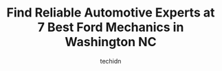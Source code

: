 ---
layout: ampstory
image: https://images.unsplash.com/photo-1494976351278-20cf4a33d65b?ixlib=rb-4.0.3&ixid=MnwxMjA3fDB8MHxwaG90by1wYWdlfHx8fGVufDB8fHx8&auto=format&fit=crop&w=640&h=853&q=80
author: techidn
featured: false
description: If youre in need of trustworthy and skilled Ford Mechanic in Washington NC, USA, youll be pleased to discover the 7 best Ford Mechanic in town. Their expertise and commitment to customer s
title: Find Reliable Automotive Experts at 7 Best Ford Mechanics in Washington NC
cover:
   title: Find Reliable Automotive Experts at 7 Best Ford Mechanics in Washington NC
   subtitle: Rickpate
   background: https://images.unsplash.com/photo-1494976351278-20cf4a33d65b?ixlib=rb-4.0.3&ixid=MnwxMjA3fDB8MHxwaG90by1wYWdlfHx8fGVufDB8fHx8&auto=format&fit=crop&w=640&h=853&q=80

pages: 
 - layout: thirds
   top: <h1>#1 Pecheles Ford</h1>
   bottom: "<p>After months of searching for a dealership with fair pricing on a new Bronco instead of $5-10k markups, we finally found Pecheles. Christian, we greatly appreciate your p</p>"
   background: https://www.knot35.com/toplist/wp-content/uploads/2023/06/best-ford-mechanic-1-in-washington-nc-1685834939.jpeg
   backgroundblur: true
 - layout: thirds
   top: <h1>#2 Warehouse Tire & Battery Sales</h1>
   bottom: "<p>301 Hackney Ave, Washington, NC 27889, United States</p>"
   background: https://www.knot35.com/toplist/wp-content/uploads/2023/06/best-ford-mechanic-2-in-washington-nc-1685834939.jpeg
   cta:
      link: https://www.knot35.com/toplist/find-reliable-automotive-experts-at-7-best-ford-mechanics-in-washington-nc/
      text: Find Reliable Automotive Experts at 7 Best Ford Mechanics in Washington NC
 - layout: thirds
   top: <h1>#3 Carolina Ave 76</h1>
   bottom: "<p>710 Carolina Ave, Washington, NC 27889, United States</p>"
   background: https://www.knot35.com/toplist/wp-content/uploads/2023/06/best-ford-mechanic-3-in-washington-nc-1685834940.jpeg
   cta:
      link: https://www.knot35.com/toplist/find-reliable-automotive-experts-at-7-best-ford-mechanics-in-washington-nc/
      text: Find Reliable Automotive Experts at 7 Best Ford Mechanics in Washington NC
 - layout: thirds
   top: <h1>#4 West Park Motor Company</h1>
   bottom: "<p>4030 US-264 W, Washington, NC 27889, United States</p>"
   background: https://images.unsplash.com/photo-1527066579998-dbbae57f45ce?ixlib=rb-4.0.3&ixid=MnwxMjA3fDB8MHxwaG90by1wYWdlfHx8fGVufDB8fHx8&auto=format&fit=crop&w=640&h=853&q=80
   cta:
      link: https://www.knot35.com/toplist/find-reliable-automotive-experts-at-7-best-ford-mechanics-in-washington-nc/
      text: Find Reliable Automotive Experts at 7 Best Ford Mechanics in Washington NC
 - layout: thirds
   top: <h1>#5 Alligood Mechanical Services</h1>
   bottom: "<p>711 W 3rd St, Washington, NC 27889, United States</p>"
   background: https://images.unsplash.com/photo-1546497974-b213c9efb599?ixlib=rb-4.0.3&ixid=MnwxMjA3fDB8MHxwaG90by1wYWdlfHx8fGVufDB8fHx8&auto=format&fit=crop&w=640&h=853&q=80
   cta:
      link: https://www.knot35.com/toplist/find-reliable-automotive-experts-at-7-best-ford-mechanics-in-washington-nc/
      text: Find Reliable Automotive Experts at 7 Best Ford Mechanics in Washington NC
 - layout: thirds
   top: <h1>#6 Expert Auto Repair</h1>
   bottom: "<p>327 W 5th St, Washington, NC 27889, United States</p>"
   background: https://images.unsplash.com/photo-1547366785-564103df7e13?ixlib=rb-4.0.3&ixid=MnwxMjA3fDB8MHxwaG90by1wYWdlfHx8fGVufDB8fHx8&auto=format&fit=crop&w=640&h=853&q=80
   cta:
      link: https://www.knot35.com/toplist/find-reliable-automotive-experts-at-7-best-ford-mechanics-in-washington-nc/
      text: Find Reliable Automotive Experts at 7 Best Ford Mechanics in Washington NC
 - layout: thirds
   top: <h1>#7 Quality Automotive & Muffler</h1>
   bottom: "<p>4429 US-264, Washington, NC 27889, United States</p>"
   background: https://images.unsplash.com/photo-1489694553447-4c9339da310d?ixlib=rb-4.0.3&ixid=MnwxMjA3fDB8MHxwaG90by1wYWdlfHx8fGVufDB8fHx8&auto=format&fit=crop&w=640&h=853&q=80
   cta:
      link: https://www.knot35.com/toplist/find-reliable-automotive-experts-at-7-best-ford-mechanics-in-washington-nc/
      text: Find Reliable Automotive Experts at 7 Best Ford Mechanics in Washington NC
 - layout: thirds
   middle: Continue reading...
   background: https://images.unsplash.com/photo-1484589065579-248aad0d8b13?ixlib=rb-4.0.3&ixid=MnwxMjA3fDB8MHxwaG90by1wYWdlfHx8fGVufDB8fHx8&auto=format&fit=crop&w=640&h=853&q=80
   cta:
      link: https://www.knot35.com/toplist/find-reliable-automotive-experts-at-7-best-ford-mechanics-in-washington-nc/
      text: Find Reliable Automotive Experts at 7 Best Ford Mechanics in Washington NC
      
---